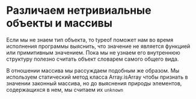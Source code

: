 # Различаем нетривиальные объекты и массивы

Если мы не знаем тип объекта, то typeof поможет нам во время исполнения программы выяснить, что значение не является функцией или примитивным значением. Пока мы не узнаем его внутреннюю структуру полезно считать объект словарем самого общего вида.

В отношении массива мы рассуждаем подобным же образом. Мы используем статический метод класса Array.isArray чтобы признать в значении законный массива, но до выяснения природы элементов, содержащихся в нем, мы считаем их `unknown`

